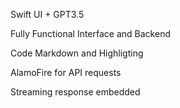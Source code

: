 Swift UI + GPT3.5 

Fully Functional Interface and Backend 

Code Markdown and Highligting 

AlamoFire for API requests

Streaming response embedded
